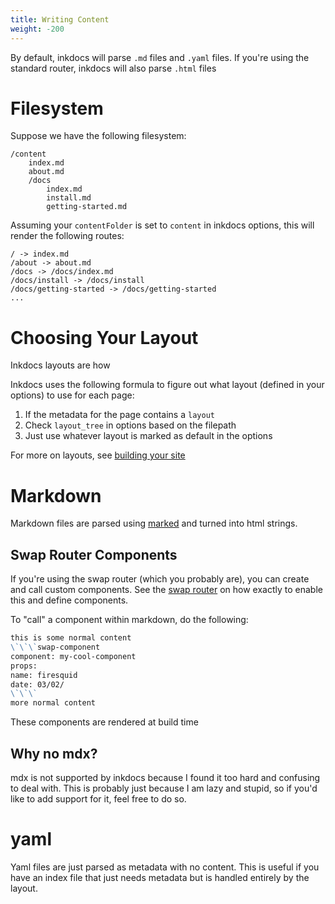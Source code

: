 ```yaml
---
title: Writing Content
weight: -200
---
```


By default, inkdocs will parse `.md` files and `.yaml` files. If you're using the standard router, inkdocs will also parse `.html` files

# Filesystem

Suppose we have the following filesystem:

```
/content
    index.md
    about.md
    /docs
        index.md
        install.md
        getting-started.md
```

Assuming your `contentFolder` is set to `content` in inkdocs options, this will render the following routes:

```
/ -> index.md
/about -> about.md
/docs -> /docs/index.md
/docs/install -> /docs/install
/docs/getting-started -> /docs/getting-started
...
```

# Choosing Your Layout
Inkdocs layouts are how 

Inkdocs uses the following formula to figure out what layout (defined in your options) to use for each page:

1. If the metadata for the page contains a `layout`
2. Check `layout_tree` in options based on the filepath
3. Just use whatever layout is marked as default in the options

For more on layouts, see [building your site](/documentation/building-your-site#layouts)

# Markdown

Markdown files are parsed using [marked](https://marked.js.org/) and turned into html strings.

## Swap Router Components

If you're using the swap router (which you probably are), you can create and call custom components. See the [swap router](/documentation/plugins/swap-router) on how exactly to enable this and define components.

To "call" a component within markdown, do the following:

```md
this is some normal content
\`\`\`swap-component
component: my-cool-component
props:
name: firesquid
date: 03/02/
\`\`\`
more normal content
```

These components are rendered at build time

## Why no mdx?

mdx is not supported by inkdocs because I found it too hard and confusing to deal with. This is probably just because I am lazy and stupid, so if you'd like to add support for it, feel free to do so.

# yaml

Yaml files are just parsed as metadata with no content. This is useful if you have an index file that just needs metadata but is handled entirely by the layout.
